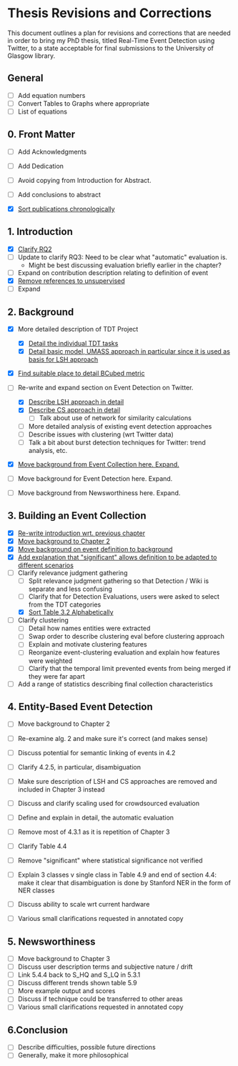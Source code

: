 # Thesis Revisions and Corrections

This document outlines a plan for revisions and corrections that are needed in order to bring my PhD thesis, titled Real-Time Event Detection using Twitter, to a state acceptable for final submissions to the University of Glasgow library.

## General
- [ ] Add equation numbers
- [ ] Convert Tables to Graphs where appropriate
- [ ] List of equations

## 0. Front Matter
- [ ] Add Acknowledgments
- [ ] Add Dedication
- [ ] Avoid copying from Introduction for Abstract.
- [ ] Add conclusions to abstract
- [X] [Sort publications chronologically](https://github.com/JamesMcMinn/Thesis-Revisions/commit/86dd56d1416622f636946cfc42a91152f44533f7)


## 1. Introduction
- [X] [Clarify RQ2](https://github.com/JamesMcMinn/Thesis-Revisions/commit/1a71367f5092d7747f35deed64964f25f71b790e)
- [ ] Update to clarify RQ3: Need to be clear what "automatic" evaluation is.
	- Might be best discussing evaluation briefly earlier in the chapter?
- [ ] Expand on contribution description relating to definition of event
- [X] [Remove references to unsupervised](https://github.com/JamesMcMinn/Thesis-Revisions/commit/92b213136746bf2c4b527fad22b7870af5201afb)
- [ ] Expand

## 2. Background
- [X] More detailed description of TDT Project
  - [X] [Detail the individual TDT tasks](https://github.com/JamesMcMinn/Thesis-Revisions/commit/ce5358332ff8c0d1b76125abdb85d0cd9ab6cf32)
  - [X] [Detail basic model, UMASS approach in particular since it is used as basis for LSH approach](https://github.com/JamesMcMinn/Thesis-Revisions/commit/e7b6504878dce517a723f25b9c3d984391803c8e)
- [X] [Find suitable place to detail BCubed metric](https://github.com/JamesMcMinn/Thesis-Revisions/commit/d73fb5374786b05c0d3c221302c2fe171da4d112)
- [ ] Re-write and expand section on Event Detection on Twitter.
  - [X] [Describe LSH approach in detail](https://github.com/JamesMcMinn/Thesis-Revisions/commit/cc9b2e738611ffab97a1f23446bfd164d1d95344)
  - [X] [Describe CS approach in detail](https://github.com/JamesMcMinn/Thesis-Revisions/commit/186c4b495b76802d887c9be26e5dff9b65b2e80f)
      - [ ] Talk about use of network for similarity calculations
  - [ ] More detailed analysis of existing event detection approaches
  - [ ] Describe issues with clustering (wrt Twitter data)
  - [ ] Talk a bit about burst detection techniques for Twitter: trend analysis, etc.
- [X] [Move background from Event Collection here. Expand.](https://github.com/JamesMcMinn/Thesis-Revisions/commit/f3b311acb8c65c1805e10a7925052051bc9af84e)
- [ ] Move background for Event Detection here. Expand.
- [ ] Move background from Newsworthiness here. Expand.


## 3. Building an Event Collection
- [X] [Re-write introduction wrt. previous chapter](https://github.com/JamesMcMinn/Thesis-Revisions/commit/4aeed608888e1b4b48ee650d874e52b3c8fb42b1)
- [X] [Move background to Chapter 2](https://github.com/JamesMcMinn/Thesis-Revisions/commit/f3b311acb8c65c1805e10a7925052051bc9af84e)
- [X] [Move background on event definition to background](https://github.com/JamesMcMinn/Thesis-Revisions/commit/64a75c7f3ea16e5da16ae87dcc012827b1f02495)
- [X] [Add explanation that "significant" allows definition to be adapted to different scenarios](https://github.com/JamesMcMinn/Thesis-Revisions/commit/9aa7a767171e7a557af0afc6871ecd32532a9373)
- [ ] Clarify relevance judgment gathering
  - [ ] Split relevance judgment gathering so that Detection / Wiki is separate and less confusing
  - [ ] Clarify that for Detection Evaluations, users were asked to select from the TDT categories
  - [X] [Sort Table 3.2 Alphabetically](https://github.com/JamesMcMinn/Thesis-Revisions/commit/b711cb7b130e2bdfaabe40ffe49262787d3c2ab9)
- [ ] Clarify clustering
  - [ ] Detail how names entities were extracted
  - [ ] Swap order to describe clustering eval before clustering approach
  - [ ] Explain and motivate clustering features
  - [ ] Reorganize event-clustering evaluation and explain how features were weighted
  - [ ] Clarify that the temporal limit prevented events from being merged if they were far apart
- [ ] Add a range of statistics describing final collection characteristics

## 4. Entity-Based Event Detection
- [ ] Move background to Chapter 2
- [ ] Re-examine alg. 2 and make sure it's correct (and makes sense)
- [ ] Discuss potential for semantic linking of events in 4.2
- [ ] Clarify 4.2.5, in particular, disambiguation
- [ ] Make sure description of LSH and CS approaches are removed and included in Chapter 3 instead
- [ ] Discuss and clarify scaling used for crowdsourced evaluation
- [ ] Define and explain in detail, the automatic evaluation
- [ ] Remove most of 4.3.1 as it is repetition of Chapter 3
- [ ] Clarify Table 4.4
- [ ] Remove "significant" where statistical significance not verified
- [ ] Explain 3 classes v single class in Table 4.9 and end of section 4.4: make it clear that disambiguation is done by Stanford NER in the form of NER classes
- [ ] Discuss ability to scale wrt current hardware
- [ ] Various small clarifications requested in annotated copy


## 5. Newsworthiness
- [ ] Move background to Chapter 3
- [ ] Discuss user description terms and subjective nature / drift
- [ ] Link 5.4.4 back to S_HQ and S_LQ in 5.3.1
- [ ] Discuss different trends shown table 5.9
- [ ] More example output and scores
- [ ] Discuss if technique could be transferred to other areas
- [ ] Various small clarifications requested in annotated copy

## 6.Conclusion
- [ ] Describe difficulties, possible future directions
- [ ] Generally, make it more philosophical
